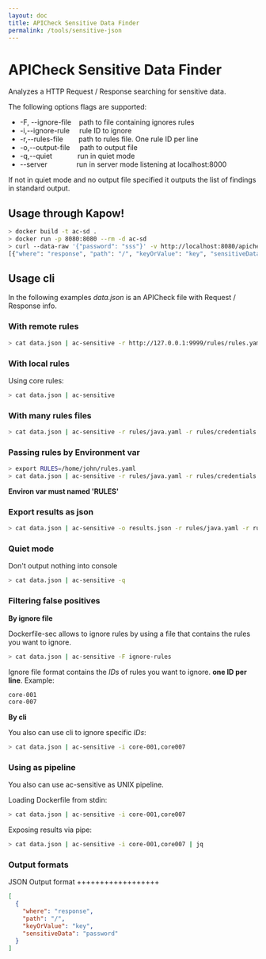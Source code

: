 ```yaml
---
layout: doc
title: APICheck Sensitive Data Finder
permalink: /tools/sensitive-json
---
```


# APICheck Sensitive Data Finder

Analyzes a HTTP Request / Response searching for sensitive data.

The following options flags are supported:
- -F, --ignore-file&nbsp;&nbsp;&nbsp;&nbsp;path to file containing ignores rules
- -i,--ignore-rule&nbsp;&nbsp;&nbsp;&nbsp;&nbsp;rule ID to ignore
- -r,--rules-file&nbsp;&nbsp;&nbsp;&nbsp;&nbsp;&nbsp;&nbsp;&nbsp;path to rules file. One rule ID per line
- -o,--output-file&nbsp;&nbsp;&nbsp;&nbsp;&nbsp;path to output file
- -q,--quiet&nbsp;&nbsp;&nbsp;&nbsp;&nbsp;&nbsp;&nbsp;&nbsp;&nbsp;&nbsp;&nbsp;&nbsp;&nbsp;run in quiet mode
- --server&nbsp;&nbsp;&nbsp;&nbsp;&nbsp;&nbsp;&nbsp;&nbsp;&nbsp;&nbsp;&nbsp;&nbsp;&nbsp;&nbsp;&nbsp;run in server mode listening at localhost:8000

If not in quiet mode and no output file specified it outputs the list of
findings in standard output.


## Usage through Kapow!

```bash
> docker build -t ac-sd .
> docker run -p 8080:8080 --rm -d ac-sd
> curl --data-raw '{"password": "sss"}' -v http://localhost:8080/apicheck/sensitive-data
[{"where": "response", "path": "/", "keyOrValue": "key", "sensitiveData": "password"}]
```

## Usage cli

In the following examples *data.json* is an APICheck file with Request / Response info.

### With remote rules

```bash
> cat data.json | ac-sensitive -r http://127.0.0.1:9999/rules/rules.yaml
```

### With local rules

Using core rules:

```bash
> cat data.json | ac-sensitive
```

### With many rules files

```bash
> cat data.json | ac-sensitive -r rules/java.yaml -r rules/credentials.yaml
```

### Passing rules by Environment var

```bash
> export RULES=/home/john/rules.yaml
> cat data.json | ac-sensitive -r rules/java.yaml -r rules/credentials.yaml
```

**Environ var must named 'RULES'**

### Export results as json

```bash
> cat data.json | ac-sensitive -o results.json -r rules/java.yaml -r rules/credentials.yaml
```

### Quiet mode

Don't output nothing into console

```bash
> cat data.json | ac-sensitive -q
```

### Filtering false positives

**By ignore file**

Dockerfile-sec allows to ignore rules by using a file that contains the rules you want to ignore.

```bash
> cat data.json | ac-sensitive -F ignore-rules
```

Ignore file format contains the *IDs* of rules you want to ignore. **one ID per line**. Example:

```bash
core-001
core-007
```

**By cli**

You also can use cli to ignore specific *IDs*:

```bash
> cat data.json | ac-sensitive -i core-001,core007
```

### Using as pipeline

You also can use ac-sensitive as UNIX pipeline.

Loading Dockerfile from stdin:

```bash
> cat data.json | ac-sensitive -i core-001,core007
```

Exposing results via pipe:

```bash
> cat data.json | ac-sensitive -i core-001,core007 | jq
```

### Output formats

JSON Output format
++++++++++++++++++

```json
[
  {
    "where": "response",
    "path": "/",
    "keyOrValue": "key",
    "sensitiveData": "password"
  }
]
```
